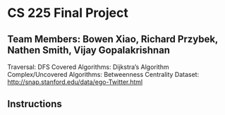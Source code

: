 # CS 225 Final Project
## Team Members: Bowen Xiao, Richard Przybek, Nathen Smith, Vijay Gopalakrishnan
Traversal: DFS
Covered Algorithms: Dijkstra’s Algorithm
Complex/Uncovered Algorithms: Betweenness Centrality
Dataset: http://snap.stanford.edu/data/ego-Twitter.html 

## Instructions
### 
